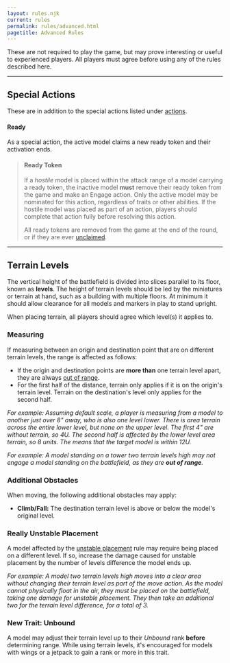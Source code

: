 ```yaml
---
layout: rules.njk
current: rules
permalink: rules/advanced.html
pagetitle: Advanced Rules
---
```

These are not required to play the game, but may prove interesting or useful to experienced players.
All players must agree before using any of the rules described here.

<hr id="special-actions">

## Special Actions
These are in addition to the special actions listed under [actions](/rules/gameplay.html#actions).

#### Ready
As a special action, the active model claims a new ready token and their activation ends.

> #### Ready Token
> If a _hostile_ model is placed within the attack range of a model carrying a ready token, the inactive model **must** remove their ready token from the game and make an Engage action. Only the active model may be nominated for this action, regardless of traits or other abilities. If the hostile model was placed as part of an action, players should complete that action fully before resolving this action.
>
>
> All ready tokens are removed from the game at the end of the round, or if they are ever [unclaimed](/rules/#game-elements).

<hr id="terrain-levels" />

## Terrain Levels
The vertical height of the battlefield is divided into slices parallel to its floor, known as **levels**. The height of terrain levels should be led by the miniatures or terrain at hand, such as a building with multiple floors. At minimum it should allow clearance for all models and markers in play to stand upright.

When placing terrain, all players should agree which level(s) it applies to.

### Measuring
If measuring between an origin and destination point that are on different terrain levels, the range is affected as follows:

- If the origin and destination points are **more than** one terrain level apart, they are always [out of range](/rules/#measures-ranges).
- For the first half of the distance, terrain only applies if it is on the origin's terrain level. Terrain on the destination's level only applies for the second half.

_For example: Assuming default scale, a player is measuring from a model to another just over 8" away, who is also one level lower. There is area terrain across the entire lower level, but none on the upper level. The first 4" are without terrain, so 4U. The second half is affected by the lower level area terrain, so 8 units. The means that the target model is within 12U._

_For example: A model standing on a tower two terrain levels high may not engage a model standing on the battlefield, as they are **out of range**._

### Additional Obstacles
When moving, the following additional obstacles may apply:

- **Climb/Fall:** The destination terrain level is above or below the model's original level.

### Really Unstable Placement
A model affected by the [unstable placement](/rules/#measures-ranges) rule may require being placed on a different level. If so, increase the damage caused for unstable placement by the number of levels difference the model ends up.

_For example: A model two terrain levels high moves into a clear area _without_ changing their terrain level as part of the move action. As the model cannot physically float in the air, they must be placed on the battlefield, taking one damage for unstable placement. They then take an additional two for the terrain level difference, for a total of 3._

### New Trait: Unbound
A model may adjust their terrain level up to their _Unbound_ rank **before** determining range. While using terrain levels, it's encouraged for models with wings or a jetpack to gain a rank or more in this trait.
